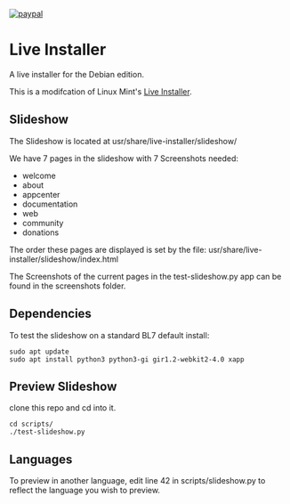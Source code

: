 [![paypal](https://www.paypalobjects.com/en_US/i/btn/btn_donate_SM.gif)](https://www.paypal.com/paypalme/rbtylee)

# Live Installer

A live installer for the Debian edition. 

This is a modifcation of Linux Mint's [Live Installer](https://github.com/linuxmint/live-installer).

## Slideshow
The Slideshow is located at usr/share/live-installer/slideshow/

We have 7 pages in the slideshow with 7 Screenshots needed:

- welcome
- about
- appcenter
- documentation
- web
- community
- donations

The order these pages are displayed is set by the file: usr/share/live-installer/slideshow/index.html

The Screenshots of the current pages in the test-slideshow.py app can be found in the screenshots folder.

## Dependencies

To test the slideshow on a standard BL7 default install:

```
sudo apt update
sudo apt install python3 python3-gi gir1.2-webkit2-4.0 xapp
```
## Preview Slideshow

 clone this repo and cd into it.
 
 ```
 cd scripts/
 ./test-slideshow.py
 
 ```
## Languages

To preview in another language, edit line 42 in scripts/slideshow.py to reflect the language you wish to preview.
